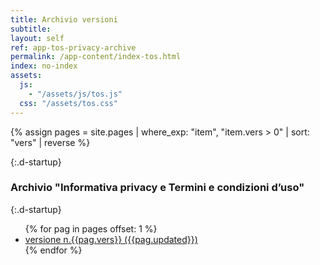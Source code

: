 ```yaml
---
title: Archivio versioni
subtitle:
layout: self
ref: app-tos-privacy-archive
permalink: /app-content/index-tos.html
index: no-index
assets:
  js:
    - "/assets/js/tos.js"
  css: "/assets/tos.css"
---
```


{% assign pages = site.pages | where_exp: "item", "item.vers > 0" | sort: "vers" | reverse  %}

{:.d-startup}

### Archivio "Informativa privacy e Termini e condizioni d’uso"

{:.d-startup}

<ul>
{% for pag in pages offset: 1 %}
    <li><a href="{{pag.url}}">versione n.{{pag.vers}} ({{pag.updated}})</a></li>
{% endfor %}
</ul>
